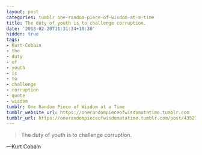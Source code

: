 ```yaml
---
layout: post
categories: tumblr one-random-piece-of-wisdom-at-a-time
title: The duty of youth is to challenge corruption.
date: '2013-02-20T11:31:34+10:30'
hidden: true
tags:
- Kurt-Cobain
- the
- duty
- of
- youth
- is
- to
- challenge
- corruption
- quote
- wisdom
tumblr: One Random Piece of Wisdom at a Time
tumblr_website_url: https://onerandompieceofwisdomatatime.tumblr.com
tumblr_url: https://onerandompieceofwisdomatatime.tumblr.com/post/43527006606/the-duty-of-youth-is-to-challenge-corruption
---
```

> The duty of youth is to challenge corruption.

—Kurt Cobain
